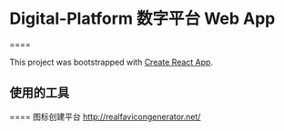 # Digital-Platform 数字平台 Web App
====

This project was bootstrapped with [Create React App](https://github.com/facebookincubator/create-react-app).


## 使用的工具
====
图标创建平台 http://realfavicongenerator.net/